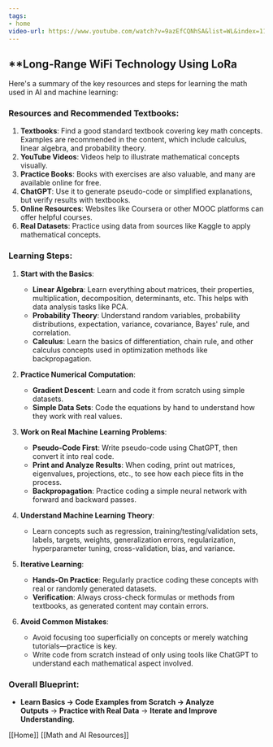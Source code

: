 ```yaml
---
tags:
- home
video-url: https://www.youtube.com/watch?v=9azEfCQNhSA&list=WL&index=11
---
```


## **Long-Range WiFi Technology Using LoRa

Here's a summary of the key resources and steps for learning the math used in AI and machine learning:

### Resources and Recommended Textbooks:

1. **Textbooks**: Find a good standard textbook covering key math concepts. Examples are recommended in the content, which include calculus, linear algebra, and probability theory.
2. **YouTube Videos**: Videos help to illustrate mathematical concepts visually.
3. **Practice Books**: Books with exercises are also valuable, and many are available online for free.
4. **ChatGPT**: Use it to generate pseudo-code or simplified explanations, but verify results with textbooks.
5. **Online Resources**: Websites like Coursera or other MOOC platforms can offer helpful courses.
6. **Real Datasets**: Practice using data from sources like Kaggle to apply mathematical concepts.

### Learning Steps:

1. **Start with the Basics**:

    - **Linear Algebra**: Learn everything about matrices, their properties, multiplication, decomposition, determinants, etc. This helps with data analysis tasks like PCA.
    - **Probability Theory**: Understand random variables, probability distributions, expectation, variance, covariance, Bayes' rule, and correlation.
    - **Calculus**: Learn the basics of differentiation, chain rule, and other calculus concepts used in optimization methods like backpropagation.
2. **Practice Numerical Computation**:

    - **Gradient Descent**: Learn and code it from scratch using simple datasets.
    - **Simple Data Sets**: Code the equations by hand to understand how they work with real values.
3. **Work on Real Machine Learning Problems**:

    - **Pseudo-Code First**: Write pseudo-code using ChatGPT, then convert it into real code.
    - **Print and Analyze Results**: When coding, print out matrices, eigenvalues, projections, etc., to see how each piece fits in the process.
    - **Backpropagation**: Practice coding a simple neural network with forward and backward passes.
4. **Understand Machine Learning Theory**:

    - Learn concepts such as regression, training/testing/validation sets, labels, targets, weights, generalization errors, regularization, hyperparameter tuning, cross-validation, bias, and variance.
5. **Iterative Learning**:

    - **Hands-On Practice**: Regularly practice coding these concepts with real or randomly generated datasets.
    - **Verification**: Always cross-check formulas or methods from textbooks, as generated content may contain errors.
6. **Avoid Common Mistakes**:

    - Avoid focusing too superficially on concepts or merely watching tutorials—practice is key.
    - Write code from scratch instead of only using tools like ChatGPT to understand each mathematical aspect involved.

### Overall Blueprint:

- **Learn Basics → Code Examples from Scratch → Analyze Outputs** → **Practice with Real Data** → **Iterate and Improve Understanding**.

[[Home]]  [[Math and AI Resources]]
